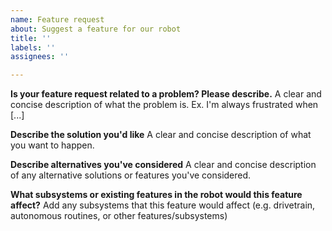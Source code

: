 ```yaml
---
name: Feature request
about: Suggest a feature for our robot
title: ''
labels: ''
assignees: ''

---
```


**Is your feature request related to a problem? Please describe.**
A clear and concise description of what the problem is. Ex. I'm always frustrated when [...]

**Describe the solution you'd like**
A clear and concise description of what you want to happen.

**Describe alternatives you've considered**
A clear and concise description of any alternative solutions or features you've considered.

**What subsystems or existing features in the robot would this feature affect?**
Add any subsystems that this feature would affect (e.g. drivetrain, autonomous routines, or other features/subsystems)
